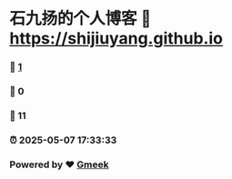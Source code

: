 # 石九扬的个人博客 :link: https://shijiuyang.github.io 
### :page_facing_up: [1](https://shijiuyang.github.io/tag.html) 
### :speech_balloon: 0 
### :hibiscus: 11 
### :alarm_clock: 2025-05-07 17:33:33 
### Powered by :heart: [Gmeek](https://github.com/Meekdai/Gmeek)
